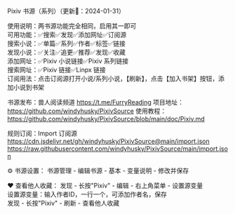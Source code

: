 Pixiv 书源（系列）（更新📆：2024-01-31）

使用说明：两书源功能完全相同，启用其一即可  
可用功能：✅搜索✅发现✅添加网址✅订阅源  
搜索小说：✅单篇✅系列✅作者✅标签✅链接  
发现小说：✅关注✅追更✅推荐✅发现✅收藏  
添加网址：✅Pixiv 小说链接✅Pixiv 系列链接  
搜索网址：✅Pixiv 链接✅Linpx 链接  
订阅用法：点击订阅源打开小说/系列小说，【刷新】，点击【加入书架】按钮，添加小说到书架

书源发布：兽人阅读频道 https://t.me/FurryReading
项目地址：https://github.com/windyhusky/PixivSource
使用教程：https://github.com/windyhusky/PixivSource/blob/main/doc/Pixiv.md

规则订阅：Import 订阅源
https://cdn.jsdelivr.net/gh/windyhusky/PixivSource@main/import.json
https://raw.githubusercontent.com/windyhusky/PixivSource/main/import.json

⚙️ 书源设置：
书源管理 - 编辑书源 - 基本 - 变量说明 - 修改并保存

❤️ 查看他人收藏：
发现 - 长按"Pixiv" - 编辑 - 右上角菜单 - 设置源变量  
设置源变量：输入作者ID，一行一个，可添加作者名，保存  
发现 - 长按"Pixiv" - 刷新 - 查看他人收藏